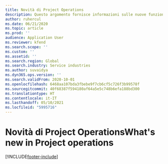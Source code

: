 ```yaml
---
title: Novità di Project Operations
description: Questo argomento fornisce informazioni sulle nuove funzionalità in Microsoft Dynamics 365 Project Operations.
author: ruhercul
ms.date: 06/21/2020
ms.topic: article
ms.prod: ''
audience: Application User
ms.reviewer: kfend
ms.search.scope: ''
ms.custom: ''
ms.assetid: ''
ms.search.region: Global
ms.search.industry: Service industries
ms.author: suvaidya
ms.dyn365.ops.version: ''
ms.search.validFrom: 2020-10-01
ms.openlocfilehash: 6468aa107bda3fbebe9f7cb6cf5c726f3b99578f
ms.sourcegitcommit: 40f68387f594180af64a5e5c748b6efa188bd300
ms.translationtype: HT
ms.contentlocale: it-IT
ms.lasthandoff: 05/10/2021
ms.locfileid: "5995716"
---
```

# <a name="whats-new-in-project-operations"></a><span data-ttu-id="7d601-103">Novità di Project Operations</span><span class="sxs-lookup"><span data-stu-id="7d601-103">What's new in Project operations</span></span>


[!INCLUDE[footer-include](../includes/footer-banner.md)]
